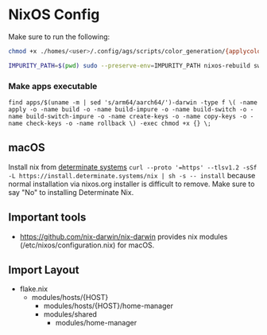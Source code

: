 # NixOS Config

Make sure to run the following:

```bash
chmod +x ./homes/<user>/.config/ags/scripts/color_generation/{applycolor.sh,colorgen.sh,switchcolor.sh,switchwall.sh,generate_colors_material.py}

IMPURITY_PATH=$(pwd) sudo --preserve-env=IMPURITY_PATH nixos-rebuild switch --flake . --impure
```

### Make apps executable
`find apps/$(uname -m | sed 's/arm64/aarch64/')-darwin -type f \( -name apply -o -name build -o -name build-impure -o -name build-switch -o -name build-switch-impure -o -name create-keys -o -name copy-keys -o -name check-keys -o -name rollback \) -exec chmod +x {} \;`

## macOS

Install nix from [determinate systems](https://determinate.systems/) `curl --proto '=https' --tlsv1.2 -sSf -L https://install.determinate.systems/nix | sh -s -- install` because normal installation via nixos.org installer is difficult to remove. Make sure to say "No" to installing Determinate Nix.

## Important tools

- https://github.com/nix-darwin/nix-darwin provides nix modules (/etc/nixos/configuration.nix) for macOS.

## Import Layout
- flake.nix
  - modules/hosts/{HOST}
    - modules/hosts/{HOST}/home-manager
    - modules/shared
      - modules/home-manager

